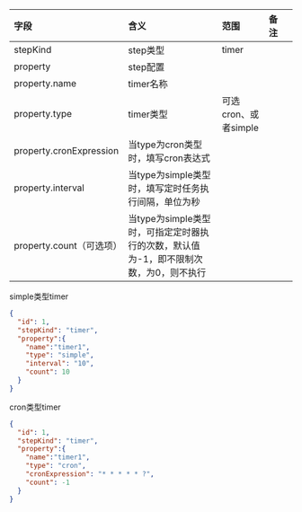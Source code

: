 | 字段   | 含义   | 范围             | 备注 |    |
|:-----|:-----|:---------------|:---|:---|
| stepKind | step类型 | timer |    |    |
| property | step配置 |  | | |
| property.name | timer名称 | | | |
| property.type | timer类型 | 可选cron、或者simple | | |
| property.cronExpression | 当type为cron类型时，填写cron表达式 | | | |
| property.interval | 当type为simple类型时，填写定时任务执行间隔，单位为秒 | | | |
| property.count（可选项）| 当type为simple类型时，可指定定时器执行的次数，默认值为-1，即不限制次数，为0，则不执行 | | | |
simple类型timer
```json
{
  "id": 1,
  "stepKind": "timer",
  "property":{
    "name":"timer1",
    "type": "simple",
    "interval": "10",
    "count": 10
  }
}
```

cron类型timer
```json
{
  "id": 1,
  "stepKind": "timer",
  "property":{
    "name":"timer1",
    "type": "cron",
    "cronExpression": "* * * * * ?",
    "count": -1
  }
}
```